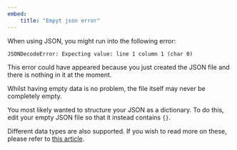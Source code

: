 ```yaml
---
embed:
    title: "Empyt json error"
---
```

When using JSON, you might run into the following error:
```
JSONDecodeError: Expecting value: line 1 column 1 (char 0)
```
This error could have appeared because you just created the JSON file and there is nothing in it at the moment.

Whilst having empty data is no problem, the file itself may never be completely empty.

You most likely wanted to structure your JSON as a dictionary. To do this, edit your empty JSON file so that it instead contains `{}`.

Different data types are also supported. If you wish to read more on these, please refer to [this article](https://www.tutorialspoint.com/json/json_data_types.htm).
